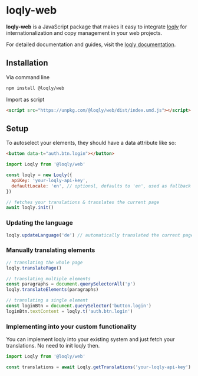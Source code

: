 # loqly-web

**loqly-web** is a JavaScript package that makes it easy to integrate [loqly](https://loqly.dev) for internationalization and copy management in your web projects.

For detailed documentation and guides, visit the [loqly documentation](https://loqly.dev/documentation).

## Installation

Via command line

```bash
npm install @loqly/web
```

Import as script

```html
<script src="https://unpkg.com/@loqly/web/dist/index.umd.js"></script>
```

## Setup

To autoselect your elements, they should have a data attribute like so:

```html
<button data-t="auth.btn.login"></button>
```

```js
import Loqly from '@loqly/web'

const loqly = new Loqly({
  apiKey: 'your-loqly-api-key',
  defaultLocale: 'en', // optionsl, defaults to 'en', used as fallback language
})

// fetches your translations & translates the current page
await loqly.init()
```

### Updating the language

```js
loqly.updateLanguage('de') // automatically translated the current page
```

### Manually translating elements

```js
// translating the whole page
loqly.translatePage()

// translating multiple elements
const paragraphs = document.querySelectorAll('p')
loqly.translateElements(paragraphs)

// translating a single element
const loginBtn = document.querySelector('button.login')
loginBtn.textContent = loqly.t('auth.btn.login')
```

### Implementing into your custom functionality

You can implement loqly into your existing system and just fetch your translations. No need to init loqly then.

```js
import Loqly from '@loqly/web'

const translations = await Loqly.getTranslations('your-loqly-api-key')
```
